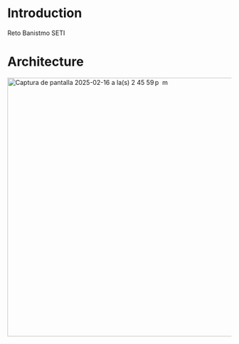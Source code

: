 # Introduction 
Reto Banistmo SETI

# Architecture
<img width="580" alt="Captura de pantalla 2025-02-16 a la(s) 2 45 59 p  m" src="https://github.com/user-attachments/assets/e54ee06c-caf4-401b-8951-ede35cd5064b" />
